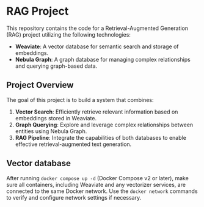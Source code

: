 # RAG Project

This repository contains the code for a Retrieval-Augmented Generation (RAG) project utilizing the following technologies:

- **Weaviate**: A vector database for semantic search and storage of embeddings.
- **Nebula Graph**: A graph database for managing complex relationships and querying graph-based data.

## Project Overview
The goal of this project is to build a system that combines:

1. **Vector Search**: Efficiently retrieve relevant information based on embeddings stored in Weaviate.
2. **Graph Querying**: Explore and leverage complex relationships between entities using Nebula Graph.
3. **RAG Pipeline**: Integrate the capabilities of both databases to enable effective retrieval-augmented text generation.

## Vector database
   After running `docker compose up -d` (Docker Compose v2 or later), make sure all containers, including Weaviate and any vectorizer services, are connected to the same Docker network. Use the `docker network` commands to verify and configure network settings if necessary.
